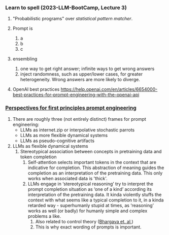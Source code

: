 ### Learn to spell (2023-LLM-BootCamp, Lecture 3)
1. "Probabilistic programs" over *statistical pattern matcher*.
2. Prompt is
	1. a
	2. b
	3. c
3. ensembling
	1. one way to get right answer; infinite ways to get wrong answers
	2. inject randomness, such as upper/lower cases, for greater heterogeneity. Wrong answers are more likely to diverge.

1. OpenAI best practices https://help.openai.com/en/articles/6654000-best-practices-for-prompt-engineering-with-the-openai-api

### [Perspectives for first principles prompt engineering](https://huggingface.co/blog/KnutJaegersberg/first-principles-prompt-engineering)
1. There are roughly three (not entirely distinct) frames for prompt engineering:
	- LLMs as internet.zip or interpolative stochastic parrots
	- LLMs as more flexible dynamical systems
	- LLMs as pseudo-cognitive artifacts
2.  LLMs as flexible dynamical systems
	1. Stereotypical association between concepts in pretraining data and token completion
		1. Self-attention selects important tokens in the context that are indicative for completion. This abstraction of meaning guides the completion as an interpretation of the pretraining data. This only works when associated data is 'thick'.
		2. LLMs engage in ‘stereotypical reasoning’ try to interpret the prompt completion situation as ‘one of a kind’ according its interpretation of the pretraining data. It kinda violently stuffs the context with what seems like a typical completion to it, in a kinda retarded way - superhumanly stupid at times, as ‘reasoning’ works as well (or badly) for humanly simple and complex problems a like.
			1. Also related to control theory ([Bhargava et. al,](https://arxiv.org/abs/2310.04444))
			2. This is why exact wording of prompts is important.